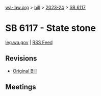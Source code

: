 [wa-law.org](/) > [bill](/bill/) > [2023-24](/bill/2023-24/) > [SB 6117](/bill/2023-24/sb/6117/)

# SB 6117 - State stone
[leg.wa.gov](https://app.leg.wa.gov/billsummary?BillNumber=6117&Year=2023&Initiative=false) | [RSS Feed](./rss.xml)

## Revisions
* [Original Bill](1/)

## Meetings